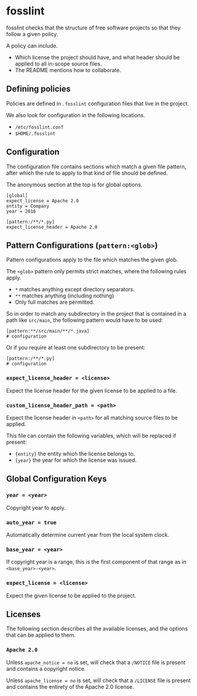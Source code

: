 # fosslint

fosslint checks that the structure of free software projects so that they
follow a given policy.

A policy can include.

* Which license the project should have, and what header should be applied to
  all in-scope source files.
* The README mentions how to collaborate.

## Defining policies

Policies are defined in `.fosslint` configuration files that live in the project.

We also look for configuration in the following locations.

* `/etc/fosslint.conf`
* `$HOME/.fosslint`

## Configuration

The configuration file contains sections which match a given file pattern,
after which the rule to apply to that kind of file should be defined.

The anonymous section at the top is for global options.

```config
[global]
expect_license = Apache 2.0
entity = Company
year = 2016

[pattern:/**/*.py]
expect_license_header = Apache 2.0
```

## Pattern Configurations (`pattern:<glob>`)

Pattern configurations apply to the file which matches the given glob.

The `<glob>` pattern only permits strict matches, where the following rules
apply.

* `*` matches anything except directory separators.
* `**` matches anything (including nothing)
* Only full matches are permitted.

So in order to match any subdirectory in the project that is contained in
a path like `src/main`, the following pattern would have to be used:

```
[pattern:**/src/main/**/*.java]
# configuration
```

Or if you require at least one subdirectory to be present:

```
[pattern:/**/*.py]
# configuration
```

### `expect_license_header = <license>`

Expect the license header for the given license to be applied to a file.

### `custom_license_header_path = <path>`

Expect the license header in `<path>` for all matching source files to be
applied.

This file can contain the following variables, which will be replaced if
present:

* `{entity}` the entity which the license belongs to.
* `{year}` the year for which the license was issued.

## Global Configuration Keys

### `year = <year>`

Copyright year to apply.

### `auto_year = true`

Automatically determine current year from the local system clock.

### `base_year = <year>`

If copyright year is a range, this is the first component of that range as in
`<base_year>-<year>`.

### `expect_license = <license>`

Expect the given license to be applied to the project.

## Licenses

The following section describes all the available licenses, and the options
that can be applied to them.

### `Apache 2.0`

Unless `apache_notice = no` is set, will check that a `/NOTICE` file is present
and contains a copyright notice.

Unless `apache_license = no` is set, will check that a `/LICENSE` file is
present and contains the entirety of the Apache 2.0 license.
